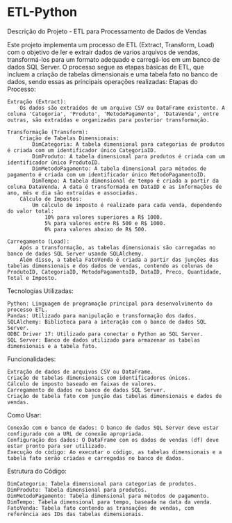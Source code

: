 # ETL-Python

Descrição do Projeto - ETL para Processamento de Dados de Vendas

Este projeto implementa um processo de ETL (Extract, Transform, Load) com o objetivo de ler e  extrair dados de varios arquivos de vendas, transformá-los para um formato adequado e carregá-los em um banco de dados SQL Server. O processo segue as etapas básicas de ETL, que incluem a criação de tabelas dimensionais e uma tabela fato no banco de dados, sendo essas as principais operações realizadas:
Etapas do Processo:

    Extração (Extract):
        Os dados são extraídos de um arquivo CSV ou DataFrame existente. A coluna 'Categoria', 'Produto', 'MetodoPagamento', 'DataVenda', entre outras, são extraídas e organizadas para posterior transformação.

    Transformação (Transform):
        Criação de Tabelas Dimensionais:
            DimCategoria: A tabela dimensional para categorias de produtos é criada com um identificador único CategoriaID.
            DimProduto: A tabela dimensional para produtos é criada com um identificador único ProdutoID.
            DimMetodoPagamento: A tabela dimensional para métodos de pagamento é criada com um identificador único MetodoPagamentoID.
            DimTempo: A tabela dimensional de tempo é criada a partir da coluna DataVenda. A data é transformada em DataID e as informações de ano, mês e dia são extraídas e associadas.
        Cálculo de Impostos:
            Um cálculo de imposto é realizado para cada venda, dependendo do valor total:
                10% para valores superiores a R$ 1000.
                5% para valores entre R$ 500 e R$ 1000.
                0% para valores abaixo de R$ 500.

    Carregamento (Load):
        Após a transformação, as tabelas dimensionais são carregadas no banco de dados SQL Server usando SQLAlchemy.
        Além disso, a tabela FatoVenda é criada a partir das junções das tabelas dimensionais e dos dados de vendas, contendo as colunas de ProdutoID, CategoriaID, MetodoPagamentoID, DataID, Preco, Quantidade, Total e Imposto.

Tecnologias Utilizadas:

    Python: Linguagem de programação principal para desenvolvimento do processo ETL.
    Pandas: Utilizado para manipulação e transformação dos dados.
    SQLAlchemy: Biblioteca para a interação com o banco de dados SQL Server.
    ODBC Driver 17: Utilizado para conectar o Python ao SQL Server.
    SQL Server: Banco de dados utilizado para armazenar as tabelas dimensionais e a tabela fato.

Funcionalidades:

    Extração de dados de arquivos CSV ou DataFrame.
    Criação de tabelas dimensionais com identificadores únicos.
    Cálculo de imposto baseado em faixas de valores.
    Carregamento de dados no banco de dados SQL Server.
    Criação de tabela fato com junção das tabelas dimensionais e dados de vendas.

Como Usar:

    Conexão com o banco de dados: O banco de dados SQL Server deve estar configurado com a URL de conexão apropriada.
    Configuração dos dados: O DataFrame com os dados de vendas (df) deve estar pronto para ser utilizado.
    Execução do código: Ao executar o código, as tabelas dimensionais e a tabela fato serão criadas e carregadas no banco de dados.

Estrutura do Código:

    DimCategoria: Tabela dimensional para categorias de produtos.
    DimProduto: Tabela dimensional para produtos.
    DimMetodoPagamento: Tabela dimensional para métodos de pagamento.
    DimTempo: Tabela dimensional para tempo, baseada na data da venda.
    FatoVenda: Tabela fato contendo as transações de vendas, com referência aos IDs das tabelas dimensionais.
